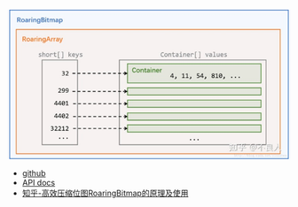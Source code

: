 ![img.png](img.png)
- [github](https://github.com/RoaringBitmap/RoaringBitmap)
- [API docs](http://www.javadoc.io/doc/org.roaringbitmap/RoaringBitmap/)
- [知乎-高效压缩位图RoaringBitmap的原理及使用](https://www.zhihu.com/collection/165067301)
